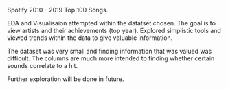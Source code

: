 Spotify 2010 - 2019 Top 100 Songs.

EDA and Visualisaion attempted within the datatset chosen. The goal is to view artists and their achievements (top year). 
Explored simplistic tools and viewed trends within the data to give valuable information.

The dataset was very small and finding information that was valued was difficult. The columns are much more intended to finding whether certain sounds correlate to a hit.

Further exploration will be done in future. 
